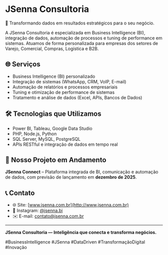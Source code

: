 # JSenna Consultoria

🚀 Transformando dados em resultados estratégicos para o seu negócio.

A JSenna Consultoria é especializada em Business Intelligence (BI), integração de dados, automação de processos e tuning de performance em sistemas. Atuamos de forma personalizada para empresas dos setores de Varejo, Comercial, Compras, Logística e B2B.

## 🌐 Serviços

- Business Intelligence (BI) personalizado
- Integração de sistemas (WhatsApp, CRM, VoIP, E-mail)
- Automação de relatórios e processos empresariais
- Tuning e otimização de performance de sistemas
- Tratamento e análise de dados (Excel, APIs, Bancos de Dados)

## 🛠 Tecnologias que Utilizamos

- Power BI, Tableau, Google Data Studio
- PHP, Node.js, Python
- SQL Server, MySQL, PostgreSQL
- APIs RESTful e integração de dados em tempo real

## 🚀 Nosso Projeto em Andamento

**JSenna Connect** – Plataforma integrada de BI, comunicação e automação de dados, com previsão de lançamento em **dezembro de 2025**.

## 📞 Contato

- 🌐 Site: [www.jsenna.com.br](http://www.jsenna.com.br)
- 📸 Instagram: [@jsenna.bi](https://instagram.com/jsenna.bi)
- ✉️ E-mail: contato@jsenna.com.br

---

**JSenna Consultoria — Inteligência que conecta e transforma negócios.**

#BusinessIntelligence #JSenna #DataDriven #TransformaçãoDigital #Inovação
